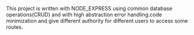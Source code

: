 This project is written with NODE_EXPRESS using common database operations(CRUD)
and with high abstraction error handling.code minimization and give different
authority  for different users to access some routes.
